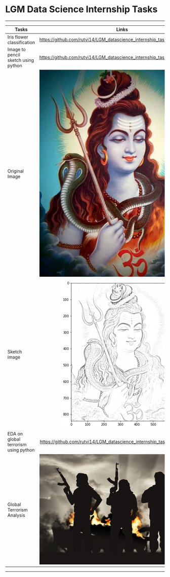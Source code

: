 # LGM Data Science Internship Tasks

---

| Tasks        | Links           | 
| ------------- |:-------------:|
| Iris flower classification      | https://github.com/rutvi14/LGM_datascience_internship_tasks/tree/main/Task1 |
| Image to pencil sketch using python     | https://github.com/rutvi14/LGM_datascience_internship_tasks/tree/main/Task2     |  
| Original Image                         | ![Shivji](https://github.com/rutvi14/LGM_datascience_internship_tasks/blob/main/Task2/shivji.jpg)
| Sketch image                           | ![Sketch](https://github.com/rutvi14/LGM_datascience_internship_tasks/blob/main/Task2/pencil_sketch.png)
| EDA on global terrorism using python | https://github.com/rutvi14/LGM_datascience_internship_tasks/tree/main/task3      | 
| Global Terrorism Analysis            | ![Terrorism Analysis](https://github.com/rutvi14/LGM_datascience_internship_tasks/blob/main/task3/terrorism.jpg) |

---


